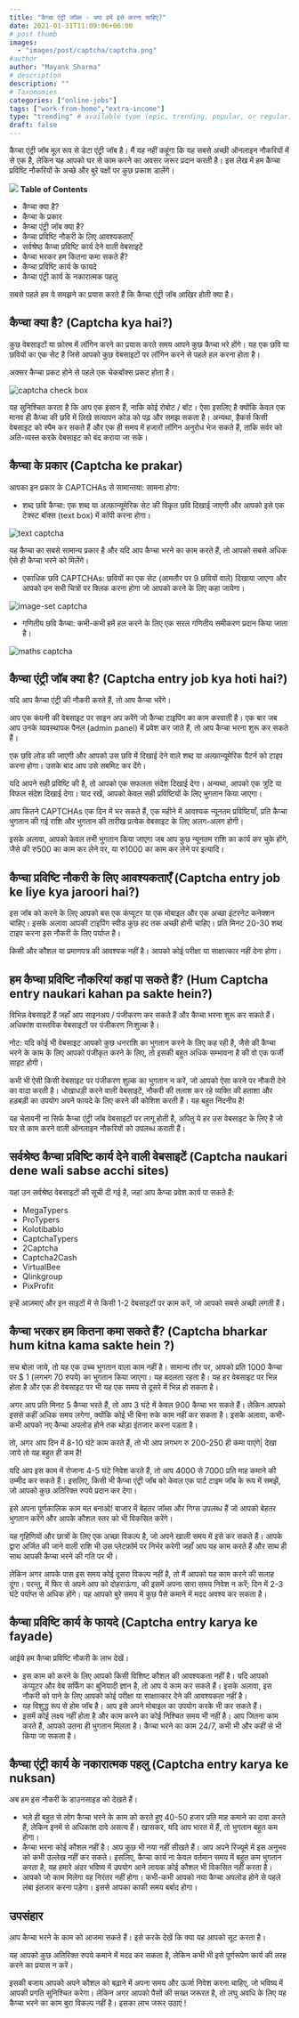 ```yaml
---
title: "कैप्चा एंट्री जॉब्स - क्या हमें इसे करना चाहिए?"
date: 2021-01-31T11:09:06+06:00
# post thumb
images:
  - "images/post/captcha/captcha.png"
#author
author: "Mayank Sharma"
# description
description: ""
# Taxonomies
categories: ["online-jobs"]
tags: ["work-from-home","extra-income"]
type: "trending" # available type (epic, trending, popular, or regular)
draft: false
---
```


कैप्चा एंट्री जॉब मूल रूप से डेटा एंट्री जॉब है। मैं यह नहीं कहूंगा कि यह सबसे अच्छी ऑनलाइन नौकरियों में से एक है, लेकिन यह आपको घर से काम करने का अवसर जरूर प्रदान करती है। इस लेख में हम कैप्चा प्रविष्टि नौकरियों के अच्छे और बुरे पक्षों पर कुछ प्रकाश डालेंगे।

<div class="toc-mak">
<img src="../../../images/pencil.png">
<b>Table of Contents</b>
<ul>
<li>कैप्चा क्या है?</li>
<li>कैप्चा के प्रकार</li>
<li>कैप्चा एंट्री जॉब क्या है?</li>
<li>कैप्चा प्रविष्टि नौकरी के लिए आवश्यकताएँ</li>
<li>सर्वश्रेष्ठ कैप्चा प्रविष्टि कार्य देने वाली वेबसाइटें</li>
<li>कैप्चा भरकर हम कितना कमा सकते हैं?</li>
<li>कैप्चा प्रविष्टि कार्य के फायदे</li>
<li>कैप्चा एंट्री कार्य के नकारात्मक पहलु</li>
</ul>
</div>

सबसे पहले हम ये समझने का प्रयास करते हैं कि कैप्चा एंट्री जॉब आखिर होती क्या है।

## कैप्चा क्या है? (Captcha kya hai?)

कुछ वेबसाइटों या फ़ोरम में लॉगिन करने का प्रयास करते समय आपने कुछ कैप्चा भरे होंगे। यह एक छवि या छवियों का एक सेट है जिसे आपको कुछ वेबसाइटों पर लॉगिन करने से पहले हल करना होता है।

अक्सर कैप्चा प्रकट होने से पहले एक चेकबॉक्स प्रकट होता है।

<img src="../../../images/post/captcha/captcha-check-box.png" alt="captcha check box"> <br>

यह सुनिश्चित करता है कि आप एक इंसान हैं, नाकि कोई रोबोट / बॉट। ऐसा इसलिए है क्योंकि केवल एक मानव ही कैप्चा की छवि में लिखे सत्यापन कोड को पढ़ और समझ सकता है। अन्यथा, हैकर्स किसी वेबसाइट को स्पैम कर सकते हैं और एक ही समय में हजारों लॉगिन अनुरोध भेज सकते हैं, ताकि सर्वर को अति-व्यस्त करके वेबसाइट को बंद कराया जा सके।

## कैप्चा के प्रकार (Captcha ke prakar)

आपका इन प्रकार के CAPTCHAs से सामान्तया: सामना होगा:

* शब्द छवि कैप्चा: एक शब्द या अल्फ़ान्यूमेरिक सेट की विकृत छवि दिखाई जाएगी और आपको इसे एक टेक्स्ट बॉक्स (text box) में कॉपी करना होगा।

<img src="../../../images/post/captcha/text-captcha.png" alt="text captcha"> <br>

यह कैप्चा का सबसे सामान्य प्रकार है और यदि आप कैप्चा भरने का काम करते हैं, तो आपको सबसे अधिक ऐसे ही कैप्चा भरने को मिलेंगे।

* एकाधिक छवि CAPTCHAs: छवियों का एक सेट (आमतौर पर 9 छवियों वाले) दिखाया जाएगा और आपको उन सभी चित्रों पर क्लिक करना होगा जो आपको करने के लिए कहा जायेगा।

<img src="../../../images/post/captcha/image-set-captcha.png" alt="image-set captcha"> <br>

* गणितीय छवि कैप्चा: कभी-कभी हमें हल करने के लिए एक सरल गणितीय समीकरण प्रदान किया जाता है।

<img src="../../../images/post/captcha/maths-captcha.png" alt="maths captcha"> <br>

## कैप्चा एंट्री जॉब क्या है? (Captcha entry job kya hoti hai?)

यदि आप कैप्चा एंट्री की नौकरी करते हैं, तो आप कैप्चा भरेंगे।

आप एक कंपनी की वेबसाइट पर साइन अप करेंगे जो कैप्चा टाइपिंग का काम करवाती है। एक बार जब आप उनके व्यवस्थापक पैनल (admin panel) में प्रवेश कर जाते हैं, तो आप कैप्चा भरना शुरू कर सकते हैं।

एक छवि लोड की जाएगी और आपको उस छवि में दिखाई देने वाले शब्द या अल्फ़ान्यूमेरिक पैटर्न को टाइप करना होगा। उसके बाद आप उसे सबमिट कर देंगे।

यदि आपने सही प्रविष्टि की है, तो आपको एक सफलता संदेश दिखाई देगा। अन्यथा, आपको एक त्रुटि या विफल संदेश दिखाई देगा। याद रखें, आपको केवल सही प्रविष्टियों के लिए भुगतान किया जाएगा।

आप कितने CAPTCHAs एक दिन में भर सकते हैं, एक महीने में आवश्यक न्यूनतम प्रविष्टियाँ, प्रति कैप्चा भुगतान की गई राशि और भुगतान की तारीख प्रत्येक वेबसाइट के लिए अलग-अलग होगी।

इसके अलावा, आपको केवल तभी भुगतान किया जाएगा जब आप कुछ न्यूनतम राशि का कार्य कर चुके होंगे, जैसे की रु500 का काम कर लेने पर, या रु1000 का काम कर लेने पर इत्यादि।

## कैप्चा प्रविष्टि नौकरी के लिए आवश्यकताएँ (Captcha entry job ke liye kya jaroori hai?)

इस जॉब को करने के लिए आपको बस एक कंप्यूटर या एक मोबाइल और एक अच्छा इंटरनेट कनेक्शन चाहिए। इसके अलावा आपकी टाइपिंग स्पीड कुछ हद तक अच्छी होनी चाहिए। प्रति मिनट 20-30 शब्द टाइप करना इस नौकरी के लिए पर्याप्त है।

किसी और कौशल या प्रमाणपत्र की आवश्यक नहीं है। आपको कोई परीक्षा या साक्षात्कार नहीं देना होगा।

## हम कैप्चा प्रविष्टि नौकरियां कहां पा सकते हैं? (Hum Captcha entry naukari kahan pa sakte hein?)

विभिन्न वेबसाइटें हैं जहाँ आप साइनअप / पंजीकरण कर सकते हैं और कैप्चा भरना शुरू कर सकते हैं। अधिकांश वास्तविक वेबसाइटों पर पंजीकरण निःशुल्क है।

नोट: यदि कोई भी वेबसाइट आपको कुछ धनराशि का भुगतान करने के लिए कह रही है, जैसे की कैप्चा भरने के काम के लिए आपको पंजीकृत करने के लिए, तो इसकी बहुत अधिक सम्भावना है की वो एक फर्जी साइट होगी।

कभी भी ऐसी किसी वेबसाइट पर पंजीकरण शुल्क का भुगतान न करें, जो आपको ऐसा करने पर नौकरी देने का वादा करती है। धोखाधड़ी करने वाली वेबसाइटें, नौकरी की तलाश कर रहे व्यक्ति की हताशा और हड़बड़ी का उपयोग अपने फायदे के लिए करने की कोशिश करती हैं। यह बहुत निंदनीय है!

यह चेतावनी ना सिर्फ कैप्चा एंट्री जॉब वेबसाइटों पर लागू होती है, अपितु ये हर उस वेबसाइट के लिए है जो घर से काम करने वाली ऑनलाइन नौकरियों को उपलब्ध कराती हैं।

## सर्वश्रेष्ठ कैप्चा प्रविष्टि कार्य देने वाली वेबसाइटें (Captcha naukari dene wali sabse acchi sites)

यहां उन सर्वश्रेष्ठ वेबसाइटों की सूची दी गई है, जहां आप कैप्चा प्रवेश कार्य पा सकते हैं:
* MegaTypers
* ProTypers
* Kolotibablo
* CaptchaTypers
* 2Captcha
* Captcha2Cash
* VirtualBee
* Qlinkgroup
* PixProfit

इन्हें आज़माएं और इन साइटों में से किसी 1-2 वेबसाइटों पर काम करें, जो आपको सबसे अच्छी लगती हैं।

## कैप्चा भरकर हम कितना कमा सकते हैं? (Captcha bharkar hum kitna kama sakte hein ?)

सच बोला जाये, तो यह एक उच्च भुगतान वाला काम नहीं है। सामान्य तौर पर, आपको प्रति 1000 कैप्चा पर $ 1 (लगभग 70 रुपये) का भुगतान किया जाएगा। यह बदलता रहता है। यह हर वेबसाइट पर भिन्न होता है और एक ही वेबसाइट पर भी यह एक समय से दूसरे में भिन्न हो सकता है।

अगर आप प्रति मिनट 5 कैप्चा भरते हैं, तो आप 3 घंटे में केवल 900 कैप्चा भर सकते हैं। लेकिन आपको इससे कहीं अधिक समय लगेगा, क्योंकि कोई भी बिना रुके काम नहीं कर सकता है। इसके अलावा, कभी-कभी आपको नए कैप्चा अपलोड होने तक थोड़ा इंतजार करना पड़ता है।

तो, अगर आप दिन में 8-10 घंटे काम करते हैं, तो भी आप लगभग रु 200-250 ही कमा पाएंगे| देखा जाये तो यह बहुत ही कम है!

यदि आप इस काम में रोजाना 4-5 घंटे निवेश करते हैं, तो आप 4000 से 7000 प्रति माह कमाने की उम्मीद कर सकते हैं। इसलिए, किसी भी कैप्चा एंट्री जॉब को केवल एक पार्ट टाइम जॉब के रूप में समझें, जो आपको कुछ अतिरिक्त रुपये प्रदान कर देगा।

इसे अपना पूर्णकालिक काम मत बनाओ! बाजार में बेहतर जॉब्स और गिग्स उपलब्ध हैं जो आपको बेहतर भुगतान करेंगे और आपके कौशल स्तर को भी विकसित करेंगे।

यह गृहिणियों और छात्रों के लिए एक अच्छा विकल्प है, जो अपने खाली समय में इसे कर सकते हैं। आपके द्वारा अर्जित की जाने वाली राशि भी उस प्लेटफ़ॉर्म पर निर्भर करेगी जहाँ आप यह काम करते हैं और साथ ही साथ आपकी कैप्चा भरने की गति पर भी।

लेकिन अगर आपके पास इस समय कोई दूसरा विकल्प नहीं है, तो मैं आपको यह काम करने की सलाह दूंगा। परन्तु, में फिर से अपने आप को दोहराऊंगा, की इसमें अपना सारा समय निवेश न करें; दिन में 2-3 घंटे पर्याप्त से अधिक होंगे। यह आपको बुरे समय में कुछ पैसे कमाने में मदद अवश्य कर सकता है।

## कैप्चा प्रविष्टि कार्य के फायदे (Captcha entry karya ke fayade)

आईये हम कैप्चा प्रविष्टि नौकरी के लाभ देखें।

* इस काम को करने के लिए आपको किसी विशिष्ट कौशल की आवश्यकता नहीं है। यदि आपको कंप्यूटर और वेब सर्फिंग का बुनियादी ज्ञान है, तो आप ये काम कर सकते हैं। इसके अलावा, इस नौकरी को पाने के लिए आपको कोई परीक्षा या साक्षात्कार देने की आवश्यकता नहीं है।
* यह विशुद्ध रूप से होम जॉब है। आप इसे अपने मोबाइल का उपयोग करके भी कर सकते हैं।
* इसमें कोई लक्ष्य नहीं होता है और काम करने का कोई निश्चित समय भी नहीं है। आप जितना काम करते हैं, आपको उतना ही भुगतान मिलता है। कैप्चा भरने का काम 24/7, कभी भी और कहीं से भी किया जा सकता है।

## कैप्चा एंट्री कार्य के नकारात्मक पहलु (Captcha entry karya ke nuksan)

अब हम इस नौकरी के डाउनसाइड को देखते हैं।

* भले ही बहुत से लोग कैप्चा भरने के काम को करते हुए 40-50 हजार प्रति माह कमाने का दावा करते हैं, लेकिन इनमें से अधिकांश दावे असत्य हैं। खासकर, यदि आप भारत में हैं, तो भुगतान बहुत कम होगा।
* कैप्चा भरना कोई कौशल नहीं है। आप कुछ भी नया नहीं सीखते हैं। आप अपने रिज्यूमे में इस अनुभव को कभी उल्लेख नहीं कर सकते। इसलिए, कैप्चा कार्य ना केवल वर्तमान समय में बहुत कम भुगतान करता है, यह हमारे अंदर भविष्य में उपयोग आने लायक कोई कौशल भी विकसित नहीं करता है।
* आपको जो काम मिलेगा वह निरंतर नहीं होगा। कभी-कभी आपको नया कैप्चा अपलोड होने से पहले लंबा इंतजार करना पड़ेगा। इससे आपका काफी समय बर्बाद होगा।

## उपसंहार 

आप कैप्चा भरने के काम को आजमा सकते हैं। इसे करके देखें कि क्या यह आपको सूट करता है।

यह आपको कुछ अतिरिक्त रुपये कमाने में मदद कर सकता है, लेकिन कभी भी इसे पूर्णरूपेण कार्य की तरह करने का प्रयास न करें।

इसकी बजाय आपको अपने कौशल को बढ़ाने में अपना समय और ऊर्जा निवेश करना चाहिए, जो भविष्य में आपकी प्रगति सुनिश्चित करेगा। लेकिन अगर आपको पैसों की सख्त जरूरत है, तो लघु अवधि के लिए यह कैप्चा भरने का काम बुरा विकल्प नहीं है। इसका लाभ जरूर उठाएं !
